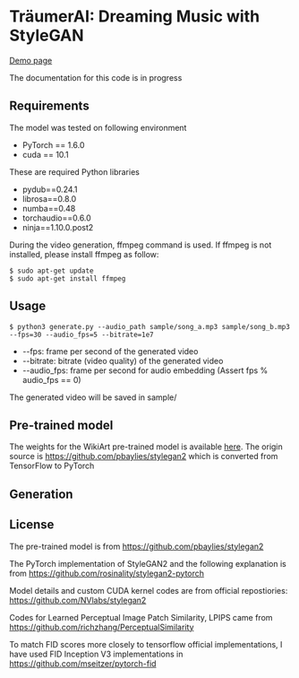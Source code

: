 # TräumerAI: Dreaming Music with StyleGAN

[Demo page](https://jdasam.github.io/traeumerAI_demo/)

The documentation for this code is in progress


## Requirements
The model was tested on following environment
+ PyTorch == 1.6.0
+ cuda == 10.1

These are required Python libraries
+ pydub==0.24.1
+ librosa==0.8.0
+ numba==0.48
+ torchaudio==0.6.0
+ ninja==1.10.0.post2

During the video generation, ffmpeg command is used. If ffmpeg is not installed, please install ffmpeg as follow:

```
$ sudo apt-get update 
$ sudo apt-get install ffmpeg 
```


## Usage
```$ python3 generate.py --audio_path sample/song_a.mp3 sample/song_b.mp3 --fps=30 --audio_fps=5 --bitrate=1e7```

+ --fps: frame per second of the generated video
+ --bitrate: bitrate (video quality) of the generated video
+ --audio_fps: frame per second for audio embedding (Assert fps % audio_fps == 0)

The generated video will be saved in sample/

## Pre-trained model
The weights for the WikiArt pre-trained model is available [here](https://drive.google.com/file/d/1MeTjkwPNJi0LKkdce8G8hY5MDWwYaLOK/view?usp=sharing).
The origin source is https://github.com/pbaylies/stylegan2 which is converted from TensorFlow to PyTorch


## Generation


## License

The pre-trained model is from https://github.com/pbaylies/stylegan2

The PyTorch implementation of StyleGAN2 and the following explanation is from https://github.com/rosinality/stylegan2-pytorch

Model details and custom CUDA kernel codes are from official repostiories: https://github.com/NVlabs/stylegan2

Codes for Learned Perceptual Image Patch Similarity, LPIPS came from https://github.com/richzhang/PerceptualSimilarity

To match FID scores more closely to tensorflow official implementations, I have used FID Inception V3 implementations in https://github.com/mseitzer/pytorch-fid
